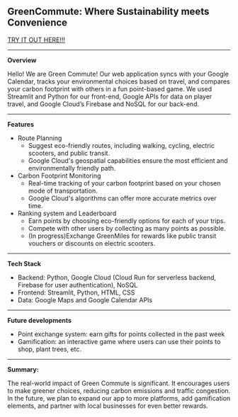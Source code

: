 GreenCommute: Where Sustainability meets Convenience
---
[TRY IT OUT HERE!!!](https://greencommute.streamlit.app)

---
**Overview**

Hello! We are Green Commute! Our web application syncs with your Google Calendar, tracks your environmental choices based on travel, and compares your carbon footprint with others in a fun point-based game. We used Streamlit and Python for our front-end, Google APIs for data on player travel, and Google Cloud’s Firebase and NoSQL for our back-end.

---
**Features**
- Route Planning
    + Suggest eco-friendly routes, including walking, cycling, electric scooters, and public transit.
    + Google Cloud's geospatial capabilities ensure the most efficient and environmentally friendly path.
- Carbon Footprint Monitoring
    + Real-time tracking of your carbon footprint based on your chosen mode of transportation.
    + Google Cloud's algorithms can offer more accurate metrics over time.
- Ranking system and Leaderboard
    + Earn points by choosing eco-friendly options for each of your trips.
    + Compete with other users by collecting as many points as possible.
    + (In progress)Exchange GreenMiles for rewards like public transit vouchers or discounts on electric scooters.
---
**Tech Stack**
- Backend: Python, Google Cloud (Cloud Run for serverless backend, Firebase for user authentication), NoSQL
- Frontend: Streamlit, Python, HTML, CSS
- Data: Google Maps and Google Calendar APIs
---
**Future developments**
- Point exchange system: earn gifts for points collected in the past week
- Gamification: an interactive game where users can use their points to shop, plant trees, etc.
---

**Summary:**

The real-world impact of Green Commute is significant. It encourages users to make greener choices, reducing carbon emissions and traffic congestion. In the future, we plan to expand our app to more platforms, add gamification elements, and partner with local businesses for even better rewards.
